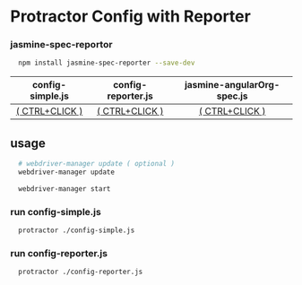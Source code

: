 # Protractor Config with Reporter

### jasmine-spec-reportor

```bash
  npm install jasmine-spec-reporter --save-dev
```

config-simple.js|config-reporter.js|jasmine-angularOrg-spec.js
:-----:|:--------:|:--------:
[( CTRL+CLICK )](https://github.com/EricDeCoff/Protractor-Config-Simple/blob/master/config-simple.js)|[( CTRL+CLICK )](https://github.com/EricDeCoff/Protractor-Config-Reporter/blob/master/config-reporter.js)|[( CTRL+CLICK )](https://github.com/EricDeCoff/jasmine-angulerOrg-spec/blob/master/jasmine-angularOrg-spec.js)

## usage
```bash
  # webdriver-manager update ( optional )
  webdriver-manager update 
  
  webdriver-manager start
```

### run config-simple.js
```bash
  protractor ./config-simple.js
```
### run config-reporter.js
```bash
  protractor ./config-reporter.js
```
